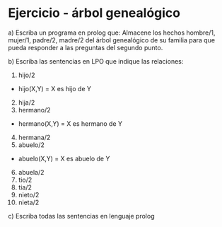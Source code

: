 # Ejercicio - árbol genealógico

a) Escriba un programa en prolog que: Almacene los hechos hombre/1, mujer/1, padre/2, madre/2 del árbol genealógico de 
su familia para que pueda responder a las preguntas del segundo punto.

b) Escriba las sentencias en LPO que indique las relaciones:
1. hijo/2
* hijo(X,Y) = X es hijo de Y
2. hija/2
3. hermano/2
* hermano(X,Y) = X es hermano de Y
4. hermana/2
5. abuelo/2
* abuelo(X,Y) = X es abuelo de Y
6. abuela/2
7. tio/2
8. tia/2
9. nieto/2
10. nieta/2

c) Escriba todas las sentencias en lenguaje prolog

